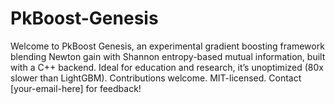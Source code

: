 # PkBoost-Genesis
Welcome to PkBoost Genesis, an experimental gradient boosting framework blending Newton gain with Shannon entropy-based mutual information, built with a C++ backend. Ideal for education and research, it’s unoptimized (80x slower than LightGBM). Contributions welcome. MIT-licensed. Contact [your-email-here] for feedback!
